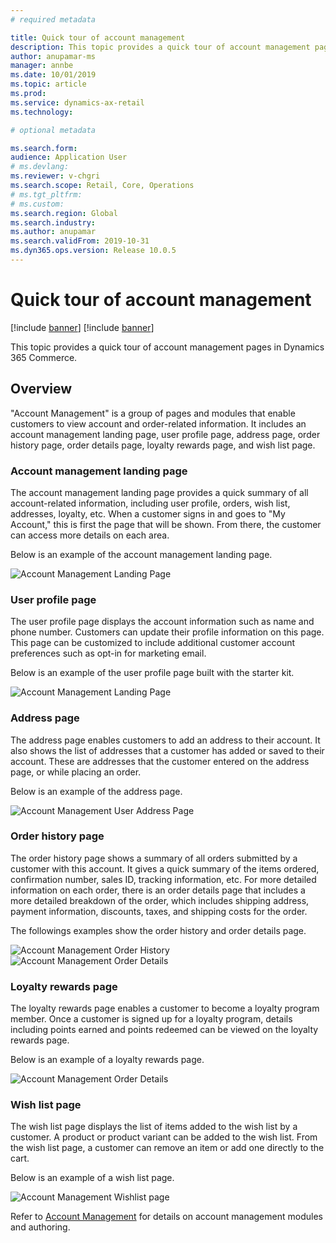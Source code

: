 ```yaml
---
# required metadata

title: Quick tour of account management
description: This topic provides a quick tour of account management pages in Dynamics 365 Commerce.
author: anupamar-ms
manager: annbe
ms.date: 10/01/2019
ms.topic: article
ms.prod: 
ms.service: dynamics-ax-retail
ms.technology: 

# optional metadata

ms.search.form:  
audience: Application User
# ms.devlang: 
ms.reviewer: v-chgri
ms.search.scope: Retail, Core, Operations
# ms.tgt_pltfrm: 
# ms.custom: 
ms.search.region: Global
ms.search.industry: 
ms.author: anupamar
ms.search.validFrom: 2019-10-31
ms.dyn365.ops.version: Release 10.0.5
---
```


# Quick tour of account management

[!include [banner](../includes/preview-banner.md)]
[!include [banner](../includes/banner.md)]

This topic provides a quick tour of account management pages in Dynamics 365 Commerce.

## Overview
"Account Management" is a group of pages and modules that enable customers to view account and order-related information. It includes an account management landing page, user profile page, address page, order history page, order details page, loyalty rewards page, and wish list page.

### Account management landing page

The account management landing page provides a quick summary of all account-related information, including user profile, orders, wish list, addresses, loyalty, etc. When a customer signs in and goes to "My Account," this is first the page that will be shown. From there, the customer can access more details on each area. 

Below is an example of the account management landing page.

![Account Management Landing Page](./media/Account-Management.PNG)

### User profile page

The user profile page displays the account information such as name and phone number. Customers can update their profile information on this page. This page can be customized to include additional customer account preferences such as opt-in for marketing email.

Below is an example of the user profile page built with the starter kit.

![Account Management Landing Page](./media/Account-Management-MyProfile.PNG)

### Address page

The address page enables customers to add an address to their account. It also shows the list of addresses that a customer has added or saved to their account. These are addresses that the customer entered on the address page, or while placing an order. 

Below is an example of the address page.

![Account Management User Address Page](./media/Account-Management-Address.png)

### Order history page

The order history page shows a summary of all orders submitted by a customer with this account. It gives a quick summary of the items ordered, confirmation number, sales ID, tracking information, etc. For more detailed information on each order, there is an order details page that includes a more detailed breakdown of the order, which includes shipping address, payment information, discounts, taxes, and shipping costs for the order.

The followings examples show the order history and order details page.

![Account Management Order History](./media/Account-Management-OrderHistory.PNG)
![Account Management Order Details](./media/Account-Management-OrderDetails.PNG)

### Loyalty rewards page

The loyalty rewards page enables a customer to become a loyalty program member. Once a customer is signed up for a loyalty program, details including points earned and points redeemed can be viewed on the loyalty rewards page. 

Below is an example of a loyalty rewards page.

![Account Management Order Details](./media/Account-Management-Loyalty.PNG)

### Wish list page

The wish list page displays the list of items added to the wish list by a customer. A product or product variant can be added to the wish list. From the wish list page, a customer can remove an item or add one directly to the cart. 

Below is an example of a wish list page.

![Account Management Wishlist page](./media/Account-Management-Wishlist.PNG)

Refer to [Account Management](account-management.md) for details on account management modules and authoring. 
